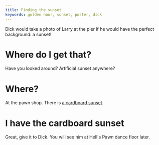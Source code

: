 ```yaml
---
title: Finding the sunset
keywords: golden hour, sunset, poster, dick
---
```


Dick would take a photo of Larry at the pier if he would have the perfect background: a sunset!

# Where do I get that?
Have you looked around? Artificial sunset anywhere?

# Where?
At the pawn shop. There is [a cardboard sunset](/050-pier69/020-pawnshop/01-panorama.md).

# I have the cardboard sunset
Great, give it to Dick. You will see him at Hell's Pawn dance floor later.
